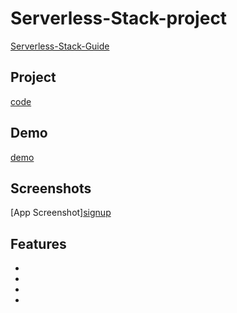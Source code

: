 # Serverless-Stack-project
[Serverless-Stack-Guide](https://serverless-stack.com/#guide)

## Project
[code](Serverless-project)

## Demo
[demo](https://dhqnhfdc27i5l.cloudfront.net/)
<br>
## Screenshots

[App Screenshot][signup](https://user-images.githubusercontent.com/90596200/187058809-9b72ef02-4e70-417d-b983-c151e6714e77.png)


## Features

-
-
-
-
